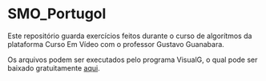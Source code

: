 # SMO_Portugol

Este repositório guarda exercícios feitos durante o curso de algorítmos da plataforma Curso Em Vídeo com o professor Gustavo Guanabara.

Os arquivos podem ser executados pelo programa VisualG, o qual pode ser baixado gratuitamente [aqui](https://visualg3.com.br/).
